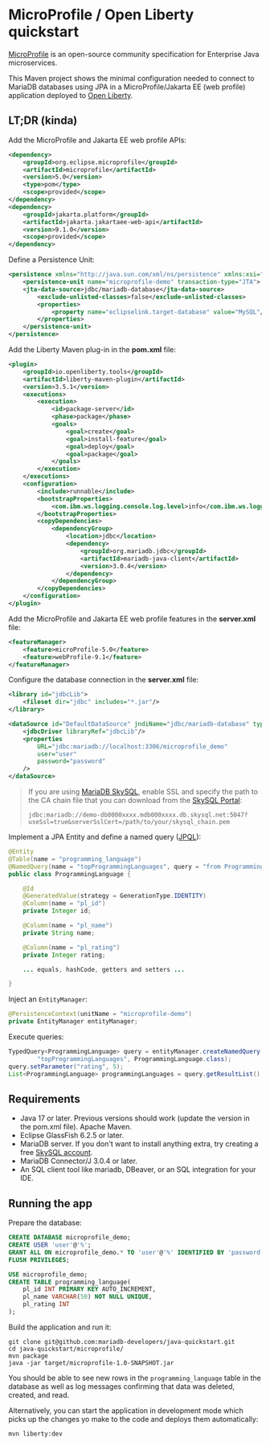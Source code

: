 # MicroProfile / Open Liberty quickstart

[MicroProfile](https://microprofile.io) is an open-source community specification for Enterprise Java microservices.

This Maven project shows the minimal configuration needed to connect to MariaDB databases using JPA in a MicroProfile/Jakarta EE (web profile) application deployed to [Open Liberty](https://openliberty.io).

## LT;DR (kinda)

Add the MicroProfile and Jakarta EE web profile APIs:

```xml
<dependency>
	<groupId>org.eclipse.microprofile</groupId>
	<artifactId>microprofile</artifactId>
	<version>5.0</version>
	<type>pom</type>
	<scope>provided</scope>
</dependency>
<dependency>
	<groupId>jakarta.platform</groupId>
	<artifactId>jakarta.jakartaee-web-api</artifactId>
	<version>9.1.0</version>
	<scope>provided</scope>
</dependency>
```

Define a Persistence Unit:

```xml
<persistence xmlns="http://java.sun.com/xml/ns/persistence" xmlns:xsi="http://www.w3.org/2001/XMLSchema-instance" xsi:schemaLocation="http://java.sun.com/xml/ns/persistence http://java.sun.com/xml/ns/persistence/persistence_2_0.xsd" version="2.0">
	<persistence-unit name="microprofile-demo" transaction-type="JTA">
	<jta-data-source>jdbc/mariadb-database</jta-data-source>
		<exclude-unlisted-classes>false</exclude-unlisted-classes>
		<properties>
			<property name="eclipselink.target-database" value="MySQL"/> <!-- EclipseLink JPA (default JPA implementation in Glassfish) requires this -->
		</properties>
	</persistence-unit>
</persistence>
```

Add the Liberty Maven plug-in in the **pom.xml** file:

```xml
<plugin>
	<groupId>io.openliberty.tools</groupId>
	<artifactId>liberty-maven-plugin</artifactId>
	<version>3.5.1</version>
	<executions>
		<execution>
			<id>package-server</id>
			<phase>package</phase>
			<goals>
				<goal>create</goal>
				<goal>install-feature</goal>
				<goal>deploy</goal>
				<goal>package</goal>
			</goals>
		</execution>
	</executions>
	<configuration>
		<include>runnable</include>
		<bootstrapProperties>
			<com.ibm.ws.logging.console.log.level>info</com.ibm.ws.logging.console.log.level>
		</bootstrapProperties>
		<copyDependencies>
			<dependencyGroup>
				<location>jdbc</location>
				<dependency>
					<groupId>org.mariadb.jdbc</groupId>
					<artifactId>mariadb-java-client</artifactId>
					<version>3.0.4</version>
				</dependency>
			</dependencyGroup>
		</copyDependencies>
	</configuration>
</plugin>
```

Add the MicroProfile and Jakarta EE web profile features in the **server.xml** file:

```xml
<featureManager>
	<feature>microProfile-5.0</feature>
	<feature>webProfile-9.1</feature>
</featureManager>
```

Configure the database connection in the **server.xml** file:

```xml
<library id="jdbcLib">
	<fileset dir="jdbc" includes="*.jar"/>
</library>

<dataSource id="DefaultDataSource" jndiName="jdbc/mariadb-database" type="java.sql.Driver">
	<jdbcDriver libraryRef="jdbcLib"/>
	<properties
		URL="jdbc:mariadb://localhost:3306/microprofile_demo"
		user="user"
		password="password"
	/>
</dataSource>
```

> If you are using [MariaDB SkySQL](https://mariadb.com/products/skysql/), enable SSL and specify the path to the CA chain file that you can download from the [SkySQL Portal](https://cloud.mariadb.com):
> 
> `jdbc:mariadb://demo-db0000xxxx.mdb000xxxx.db.skysql.net:5047?useSsl=true&serverSslCert=/path/to/your/skysql_chain.pem`

Implement a JPA Entity and define a named query ([JPQL](https://jakarta.ee/specifications/persistence/3.1/jakarta-persistence-spec-3.1.html#a4665)):

```Java
@Entity
@Table(name = "programming_language")
@NamedQuery(name = "topProgrammingLanguages", query = "from ProgrammingLanguage pl where pl.rating > :rating")
public class ProgrammingLanguage {

	@Id
	@GeneratedValue(strategy = GenerationType.IDENTITY)
	@Column(name = "pl_id")
	private Integer id;

	@Column(name = "pl_name")
	private String name;

	@Column(name = "pl_rating")
	private Integer rating;

	... equals, hashCode, getters and setters ...

}
```

Inject an `EntityManager`:

```java
@PersistenceContext(unitName = "microprofile-demo")
private EntityManager entityManager;
```

Execute queries:

```java
TypedQuery<ProgrammingLanguage> query = entityManager.createNamedQuery(
		"topProgrammingLanguages", ProgrammingLanguage.class);
query.setParameter("rating", 5);
List<ProgrammingLanguage> programmingLanguages = query.getResultList();
```

## Requirements
- Java 17 or later. Previous versions should work (update the version in the pom.xml file).
Apache Maven.
- Eclipse GlassFish 6.2.5 or later.
- MariaDB server. If you don't want to install anything extra, try creating a free [SkySQL account](https://cloud.mariadb.com).
- MariaDB Connector/J 3.0.4 or later.
- An SQL client tool like mariadb, DBeaver, or an SQL integration for your IDE.

## Running the app

Prepare the database:

```sql
CREATE DATABASE microprofile_demo;
CREATE USER 'user'@'%';
GRANT ALL ON microprofile_demo.* TO 'user'@'%' IDENTIFIED BY 'password';
FLUSH PRIVILEGES;

USE microprofile_demo;
CREATE TABLE programming_language(
	pl_id INT PRIMARY KEY AUTO_INCREMENT,
	pl_name VARCHAR(50) NOT NULL UNIQUE,
	pl_rating INT
);
```

Build the application and run it:

```
git clone git@github.com:mariadb-developers/java-quickstart.git
cd java-quickstart/microprofile/
mvn package
java -jar target/microprofile-1.0-SNAPSHOT.jar
```

You should be able to see new rows in the `programming_language` table in the database as well as log messages confirming that data was deleted, created, and read.

Alternatively, you can start the application in development mode which picks up the changes yo make to the code and deploys them automatically:

```
mvn liberty:dev
```